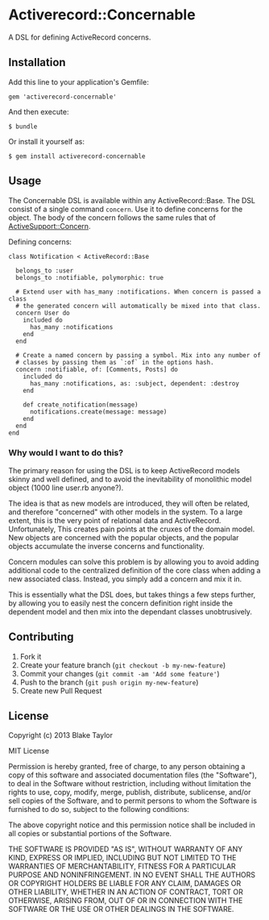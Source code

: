 # Activerecord::Concernable

A DSL for defining ActiveRecord concerns.

## Installation

Add this line to your application's Gemfile:

    gem 'activerecord-concernable'

And then execute:

    $ bundle

Or install it yourself as:

    $ gem install activerecord-concernable

## Usage

The Concernable DSL is available within any ActiveRecord::Base. The DSL consist
of a single command `concern`. Use it to define concerns for the object. The
body of the concern follows the same rules that of [ActiveSupport::Concern][1].

Defining concerns:

    class Notification < ActiveRecord::Base

      belongs_to :user
      belongs_to :notifiable, polymorphic: true

      # Extend user with has_many :notifications. When concern is passed a class
      # the generated concern will automatically be mixed into that class.
      concern User do
        included do
          has_many :notifications
        end
      end

      # Create a named concern by passing a symbol. Mix into any number of
      # classes by passing them as `:of` in the options hash.
      concern :notifiable, of: [Comments, Posts] do
        included do
          has_many :notifications, as: :subject, dependent: :destroy
        end

        def create_notification(message)
          notifications.create(message: message)
        end
      end
    end

### Why would I want to do this?

The primary reason for using the DSL is to keep ActiveRecord models skinny and
well defined, and to avoid the inevitability of monolithic model object (1000
line user.rb anyone?).

The idea is that as new models are introduced, they will often be related, and
therefore "concerned" with other models in the system. To a large extent, this
is the very point of relational data and ActiveRecord. Unfortunately, This
creates pain points at the cruxes of the domain model. New objects are concerned
with the popular objects, and the popular objects accumulate the inverse
concerns and functionality.

Concern modules can solve this problem is by allowing you to avoid adding
additional code to the centralized definition of the core class when adding a
new associated class. Instead, you simply add a concern and mix it in.

This is essentially what the DSL does, but takes things a few steps further, by
allowing you to easily nest the concern definition right inside the dependent
model and then mix into the dependant classes unobtrusively.

## Contributing

1. Fork it
2. Create your feature branch (`git checkout -b my-new-feature`)
3. Commit your changes (`git commit -am 'Add some feature'`)
4. Push to the branch (`git push origin my-new-feature`)
5. Create new Pull Request

## License

Copyright (c) 2013 Blake Taylor

MIT License

Permission is hereby granted, free of charge, to any person obtaining a copy of
this software and associated documentation files (the "Software"), to deal in
the Software without restriction, including without limitation the rights to
use, copy, modify, merge, publish, distribute, sublicense, and/or sell copies of
the Software, and to permit persons to whom the Software is furnished to do so,
subject to the following conditions:

The above copyright notice and this permission notice shall be included in all
copies or substantial portions of the Software.

THE SOFTWARE IS PROVIDED "AS IS", WITHOUT WARRANTY OF ANY KIND, EXPRESS OR
IMPLIED, INCLUDING BUT NOT LIMITED TO THE WARRANTIES OF MERCHANTABILITY, FITNESS
FOR A PARTICULAR PURPOSE AND NONINFRINGEMENT. IN NO EVENT SHALL THE AUTHORS OR
COPYRIGHT HOLDERS BE LIABLE FOR ANY CLAIM, DAMAGES OR OTHER LIABILITY, WHETHER
IN AN ACTION OF CONTRACT, TORT OR OTHERWISE, ARISING FROM, OUT OF OR IN
CONNECTION WITH THE SOFTWARE OR THE USE OR OTHER DEALINGS IN THE SOFTWARE.


[1]: http://api.rubyonrails.org/classes/ActiveSupport/Concern.html
